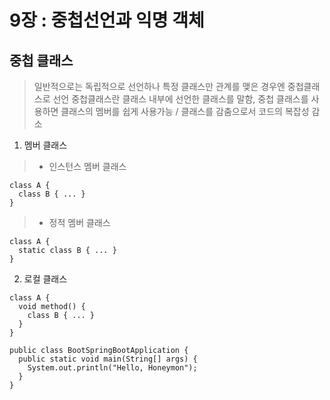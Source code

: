 # 9장 : 중첩선언과 익명 객체

## 중첩 클래스 
> 일반적으로는 독립적으로 선언하나 특정 클래스만 관계를 맺은 경우엔 중첩클래스로 선언
중첩클래스란 클래스 내부에 선언한 클래스를 말함, 중첩 클래스를 사용하면 클래스의 멤버를 쉽게 사용가능 / 클래스를 감춤으로서 코드의 복잡성 감소
1) 멤버 클래스
>   - 인스턴스 멤버 클래스
```
class A {
  class B { ... }
}
```
>   - 정적 멤버 클래스
```
class A {
  static class B { ... }
}
```
2) 로컬 클래스
```
class A {
  void method() {
    class B { ... }
  }
}
```


```
public class BootSpringBootApplication {
  public static void main(String[] args) {
    System.out.println("Hello, Honeymon");
  }
}
```
